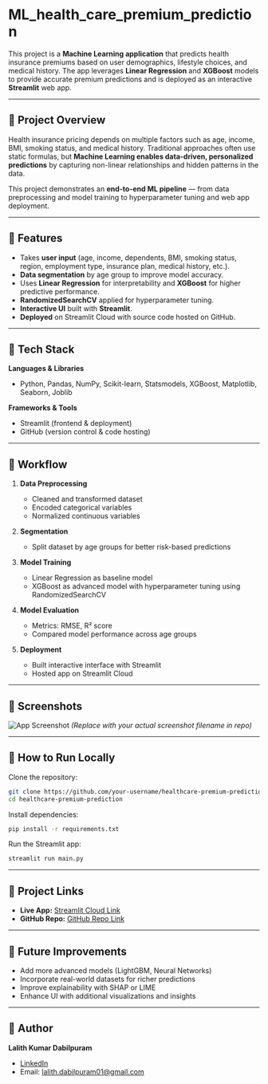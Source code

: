 # ML_health_care_premium_prediction

This project is a **Machine Learning application** that predicts health insurance premiums based on user demographics, lifestyle choices, and medical history. The app leverages **Linear Regression** and **XGBoost** models to provide accurate premium predictions and is deployed as an interactive **Streamlit** web app.

---

## 🔹 Project Overview

Health insurance pricing depends on multiple factors such as age, income, BMI, smoking status, and medical history. Traditional approaches often use static formulas, but **Machine Learning enables data-driven, personalized predictions** by capturing non-linear relationships and hidden patterns in the data.

This project demonstrates an **end-to-end ML pipeline** — from data preprocessing and model training to hyperparameter tuning and web app deployment.

---

## 🔹 Features

* Takes **user input** (age, income, dependents, BMI, smoking status, region, employment type, insurance plan, medical history, etc.).
* **Data segmentation** by age group to improve model accuracy.
* Uses **Linear Regression** for interpretability and **XGBoost** for higher predictive performance.
* **RandomizedSearchCV** applied for hyperparameter tuning.
* **Interactive UI** built with **Streamlit**.
* **Deployed** on Streamlit Cloud with source code hosted on GitHub.

---

## 🔹 Tech Stack

**Languages & Libraries**

* Python, Pandas, NumPy, Scikit-learn, Statsmodels, XGBoost, Matplotlib, Seaborn, Joblib

**Frameworks & Tools**

* Streamlit (frontend & deployment)
* GitHub (version control & code hosting)

---

## 🔹 Workflow

1. **Data Preprocessing**

   * Cleaned and transformed dataset
   * Encoded categorical variables
   * Normalized continuous variables

2. **Segmentation**

   * Split dataset by age groups for better risk-based predictions

3. **Model Training**

   * Linear Regression as baseline model
   * XGBoost as advanced model with hyperparameter tuning using RandomizedSearchCV

4. **Model Evaluation**

   * Metrics: RMSE, R² score
   * Compared model performance across age groups

5. **Deployment**

   * Built interactive interface with Streamlit
   * Hosted app on Streamlit Cloud

---

## 🔹 Screenshots

![App Screenshot](Screenshot.png)
*(Replace with your actual screenshot filename in repo)*

---

## 🔹 How to Run Locally

Clone the repository:

```bash
git clone https://github.com/your-username/healthcare-premium-prediction.git
cd healthcare-premium-prediction
```

Install dependencies:

```bash
pip install -r requirements.txt
```

Run the Streamlit app:

```bash
streamlit run main.py
```

---

## 🔹 Project Links

* **Live App:** [Streamlit Cloud Link](#)
* **GitHub Repo:** [GitHub Repo Link](#)

---

## 🔹 Future Improvements

* Add more advanced models (LightGBM, Neural Networks)
* Incorporate real-world datasets for richer predictions
* Improve explainability with SHAP or LIME
* Enhance UI with additional visualizations and insights

---

## 🔹 Author

**Lalith Kumar Dabilpuram**

* [LinkedIn](https://www.linkedin.com/in/lalithkumardabilpuram)
* Email: [lalith.dabilpuram01@gmail.com](mailto:lalith.dabilpuram01@gmail.com)



